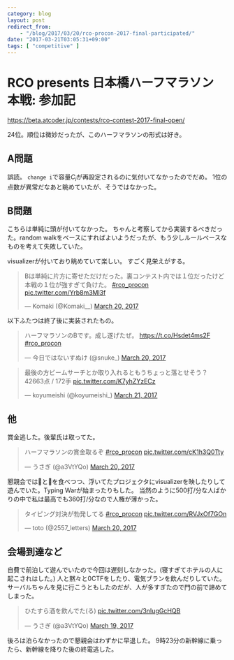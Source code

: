 ```yaml
---
category: blog
layout: post
redirect_from:
    - "/blog/2017/03/20/rco-procon-2017-final-participated/"
date: "2017-03-21T03:05:31+09:00"
tags: [ "competitive" ]
---
```


# RCO presents 日本橋ハーフマラソン 本戦: 参加記

<https://beta.atcoder.jp/contests/rco-contest-2017-final-open/>

$24$位。順位は微妙だったが、このハーフマラソンの形式は好き。

## A問題

誤読。
`change i`で容量$C_i$が再設定されるのに気付いてなかったのでだめ。
$1$位の点数が異常だなあと眺めていたが、そうではなかった。

## B問題

こちらは単純に頭が付いてなかった。
ちゃんと考察してから実装するべきだった。random walkをベースにすればよいようだったが、もう少しルールベースなものを考えて失敗していた。

visualizerが付いており眺めていて楽しい。
すごく見栄えがする。

<blockquote class="twitter-tweet" data-lang="en"><p lang="ja" dir="ltr">Bは単純に片方に寄せただけだった。裏コンテスト内では１位だったけど本戦の１位が強すぎて負けた。 <a href="https://twitter.com/hashtag/rco_procon?src=hash">#rco&#95;procon</a> <a href="https://t.co/Yrb8m3Ml3f">pic.twitter.com/Yrb8m3Ml3f</a></p>&mdash; Komaki (@Komaki&#95;&#95;) <a href="https://twitter.com/Komaki__/status/843751129934716929">March 20, 2017</a></blockquote>
<script async src="//platform.twitter.com/widgets.js" charset="utf-8"></script>

以下ふたつは終了後に実装されたもの。

<blockquote class="twitter-tweet" data-lang="en"><p lang="ja" dir="ltr">ハーフマラソンのBです。成し遂げたぜ。 <a href="https://t.co/Hsdet4ms2F">https://t.co/Hsdet4ms2F</a> <a href="https://twitter.com/hashtag/rco_procon?src=hash">#rco&#95;procon</a></p>&mdash; 今日ではないすぬけ (@snuke&#95;) <a href="https://twitter.com/snuke_/status/843862792222339072">March 20, 2017</a></blockquote>
<script async src="//platform.twitter.com/widgets.js" charset="utf-8"></script>

<blockquote class="twitter-tweet" data-lang="en"><p lang="ja" dir="ltr">最後の方ビームサーチとか取り入れるともうちょっと落とせそう？ 42663点 / 172手 <a href="https://t.co/K7yhZYzECz">pic.twitter.com/K7yhZYzECz</a></p>&mdash; koyumeishi (@koyumeishi&#95;) <a href="https://twitter.com/koyumeishi_/status/844021978755342336">March 21, 2017</a></blockquote>
<script async src="//platform.twitter.com/widgets.js" charset="utf-8"></script>

## 他

賞金逃した。後輩氏は取ってた。

<blockquote class="twitter-tweet" data-lang="en"><p lang="ja" dir="ltr">ハーフマラソンの賞金取るぞ <a href="https://twitter.com/hashtag/rco_procon?src=hash">#rco&#95;procon</a> <a href="https://t.co/cK1h3Q0Tty">pic.twitter.com/cK1h3Q0Tty</a></p>&mdash; うさぎ (@a3VtYQo) <a href="https://twitter.com/a3VtYQo/status/843678777020358656">March 20, 2017</a></blockquote>
<script async src="//platform.twitter.com/widgets.js" charset="utf-8"></script>

懇親会では🍕と🍗を食べつつ、浮いてたプロジェクタにvisualizerを映したりして遊んでいた。Typing Warが始まったりもした。
当然のように500打/分な人ばかりの中で私は最高でも360打/分なので人権が薄かった。

<blockquote class="twitter-tweet" data-lang="en"><p lang="ja" dir="ltr">タイピング対決が勃発してる <a href="https://twitter.com/hashtag/rco_procon?src=hash">#rco_procon</a> <a href="https://t.co/RVJxOf7GOn">pic.twitter.com/RVJxOf7GOn</a></p>&mdash; toto (@2557&#95;letters) <a href="https://twitter.com/2557_letters/status/843774931414409217">March 20, 2017</a></blockquote>
<script async src="//platform.twitter.com/widgets.js" charset="utf-8"></script>

## 会場到達など

自費で前泊して遊んでいたので今回は遅刻しなかった。(寝すぎてホテルの人に起こされはした。)
人と黙々と0CTFをしたり、電気ブランを飲んだりしていた。サーバルちゃんを見に行こうともしたのだが、人が多すぎたので門の前で諦めてしまった。

<blockquote class="twitter-tweet" data-lang="en"><p lang="ja" dir="ltr">ひたすら酒を飲んでた(る) <a href="https://t.co/3nIugGcHQB">pic.twitter.com/3nIugGcHQB</a></p>&mdash; うさぎ (@a3VtYQo) <a href="https://twitter.com/a3VtYQo/status/843392412491825152">March 19, 2017</a></blockquote>
<script async src="//platform.twitter.com/widgets.js" charset="utf-8"></script>

後ろは泊らなかったので懇親会はわずかに早退した。
$9$時$23$分の新幹線に乗ったら、新幹線を降りた後の終電逃した。
